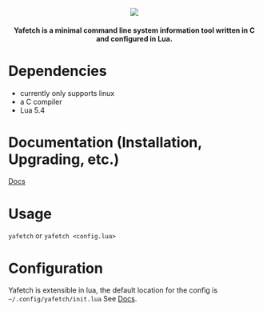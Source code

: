 <p align="center"> <img src="https://files.warpcorp.org/img/yafetch.png"> </p>

<h4 align="center">Yafetch is a minimal command line system information tool written in C and configured in Lua. </h4>

# Dependencies
- currently only supports linux
- a C compiler
- Lua 5.4

# Documentation (Installation, Upgrading, etc.)

[Docs](/docs)


# Usage
`yafetch` or `yafetch <config.lua>`


# Configuration
Yafetch is extensible in lua, the default location for the config is `~/.config/yafetch/init.lua`
See [Docs](/docs/functions.md).
